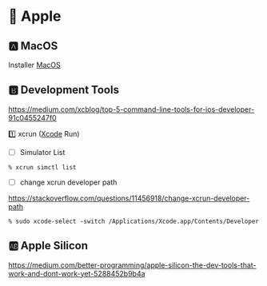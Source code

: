 # :green_apple: Apple


## :a: MacOS 

Installer [MacOS](MacOS.md)


## :b: Development Tools

https://medium.com/xcblog/top-5-command-line-tools-for-ios-developer-91c0455247f0

:one: xcrun ([Xcode](https://developer.apple.com/xcode/) Run)

- [ ] Simulator List


```
% xcrun simctl list
```

- [ ] change xcrun developer path

https://stackoverflow.com/questions/11456918/change-xcrun-developer-path

```
% sudo xcode-select -switch /Applications/Xcode.app/Contents/Developer
```

## :ab: Apple Silicon

https://medium.com/better-programming/apple-silicon-the-dev-tools-that-work-and-dont-work-yet-5288452b9b4a



